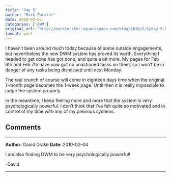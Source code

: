 ```yaml
---
title: "Day 5"
author: "Mark Forster"
date: 2010-02-03
categories: ['DWM']
original_url: "http://markforster.squarespace.com/blog/2010/2/3/day-5.html"
layout: post
---
```


I haven’t been around much today because of some outside engagements, but nevertheless the new DWM system has proved its worth. Everything I needed to get done has got done, and quite a bit more. My pages for Feb 6th and Feb 7th have now got no unactioned tasks on them, so I won’t be in danger of any tasks being dismissed until next Monday.

The real crunch of course will come in eighteen days time when the original 1-month page becomes the 1-week page. Until then it is really impossible to judge the system properly.

In the meantime, I keep feeling more and more that the system is very psychologically powerful. I don’t think that I’ve felt quite so motivated and in control of my time with any of my previous systems.


## Comments

---

**Author:** David Drake
**Date:** 2010-02-04

I am also finding DWM to be very psychologically powerful!  
  
-David

---
